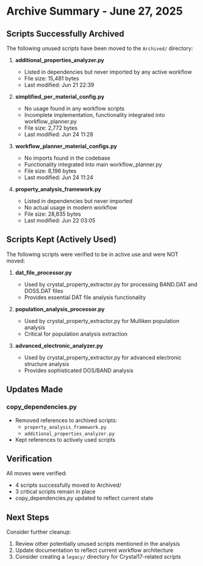 # Archive Summary - June 27, 2025

## Scripts Successfully Archived

The following unused scripts have been moved to the `Archived/` directory:

1. **additional_properties_analyzer.py**
   - Listed in dependencies but never imported by any active workflow
   - File size: 15,481 bytes
   - Last modified: Jun 21 22:39

2. **simplified_per_material_config.py**
   - No usage found in any workflow scripts
   - Incomplete implementation, functionality integrated into workflow_planner.py
   - File size: 2,772 bytes
   - Last modified: Jun 24 11:28

3. **workflow_planner_material_configs.py**
   - No imports found in the codebase
   - Functionality integrated into main workflow_planner.py
   - File size: 8,196 bytes
   - Last modified: Jun 24 11:24

4. **property_analysis_framework.py**
   - Listed in dependencies but never imported
   - No actual usage in modern workflow
   - File size: 28,835 bytes
   - Last modified: Jun 22 03:05

## Scripts Kept (Actively Used)

The following scripts were verified to be in active use and were NOT moved:

1. **dat_file_processor.py**
   - Used by crystal_property_extractor.py for processing BAND.DAT and DOSS.DAT files
   - Provides essential DAT file analysis functionality

2. **population_analysis_processor.py**
   - Used by crystal_property_extractor.py for Mulliken population analysis
   - Critical for population analysis extraction

3. **advanced_electronic_analyzer.py**
   - Used by crystal_property_extractor.py for advanced electronic structure analysis
   - Provides sophisticated DOS/BAND analysis

## Updates Made

### copy_dependencies.py
- Removed references to archived scripts:
  - `property_analysis_framework.py`
  - `additional_properties_analyzer.py`
- Kept references to actively used scripts

## Verification

All moves were verified:
- 4 scripts successfully moved to Archived/
- 3 critical scripts remain in place
- copy_dependencies.py updated to reflect current state

## Next Steps

Consider further cleanup:
1. Review other potentially unused scripts mentioned in the analysis
2. Update documentation to reflect current workflow architecture
3. Consider creating a `legacy/` directory for Crystal17-related scripts